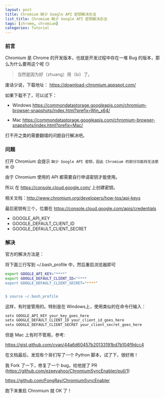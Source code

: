 ```yaml
---
layout: post
title: Chromium 缺少 Google API 密钥解决办法
list_title: Chromium 缺少 Google API 密钥解决办法
tags: [chrome, chromium]
categories: Tutorial
---
```


### 前言

Chromium 是 Chrome 的开发版本，也就是开发过程中存在一堆 Bug 的版本，那么为什么要用这个呢 😏

> 当然是因为好（zhuang）用（bi）了。

废话少说，下载地址：
https://download-chromium.appspot.com/

如果下载不了，可以试下：
* Windows
https://commondatastorage.googleapis.com/chromium-browser-snapshots/index.html?prefix=Win_x64/

* Mac
https://commondatastorage.googleapis.com/chromium-browser-snapshots/index.html?prefix=Mac/

打不开之类的需要翻墙的问题自行解决吧。

<!-- more -->

### 问题

打开 Chromium 会提示 `缺少 Google API 密钥，因此 Chromium 的部分功能将无法使用` 😒

由于 Chromium 使用的 API 都需要自行申请密钥才能使用。

所以 在 https://console.cloud.google.com/ 上创建密钥。

相关文档：http://www.chromium.org/developers/how-tos/api-keys

最后密钥有三个，位置在 https://console.cloud.google.com/apis/credentials

- GOOGLE_API_KEY
- GOOGLE_DEFAULT_CLIENT_ID
- GOOGLE_DEFAULT_CLIENT_SECRET

### 解决

官方的解决方法是：

将下面三行写到 ~/.bash_profile 中，然后重启浏览器即可

``` bash
export GOOGLE_API_KEY="****"
export GOOGLE_DEFAULT_CLIENT_ID="****
export GOOGLE_DEFAULT_CLIENT_SECRET="****"


$ source ~/.bash_profile
```

这样，有时是管用的。特别是在 Windows上，使用类似的在命令行输入：

``` bash
setx GOOGLE_API_KEY your_key_goes_here
setx GOOGLE_DEFAULT_CLIENT_ID your_client_id_goes_here
setx GOOGLE_DEFAULT_CLIENT_SECRET your_client_secret_goes_here
```

但是 Mac 上有时不管用，参考:

https://gist.github.com/cvan/44a6d60457b20133191bd7b104f9dcc4

在文档最后，发现有个哥们写了一个 Python 脚本，试了下，很好用！

我 Fork 了一下，修复了一个 bug，给他提了 PR (https://github.com/ezeeyahoo/ChromiumSyncEnabler/pull/1)

https://github.com/FongRay/ChromiumSyncEnabler

跑下来重启 Chromium 就 OK 了！

